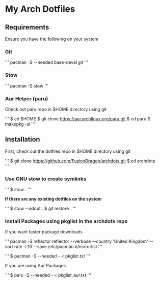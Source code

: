 # My Arch Dotfiles

## Requirements

Ensure you have the following on your system

### Git

'''
pacman -S --needed base-devel git
'''

### Stow

'''
pacman -S stow
'''

### Aur Helper (paru)

Check out paru repo in $HOME directory using git

'''
$ cd $HOME
$ git clone https://aur.archlinux.org/paru.git
$ cd paru
$ makepkg -si
'''

## Installation

First, check out the dotfiles repo in $HOME directory using git

'''
$ git clone https://github.com/FuzionDragon/archdots.git
$ cd archdots
'''

### Use GNU stow to create symlinks

'''
$ stow .
'''

**If there are any existing dotfiles on the system**

'''
$ stow --adopt .
$ git restore .
'''

### Install Packages using pkglist in the archdots repo

If you want faster package downloads

'''
pacman -S reflector
reflector --verbose --country 'United Kingdom' --sort rate -l 10 --save /etc/pacman.d/mirrorlist
'''

'''
$ pacman -S --needed - < pkglist.txt
'''

If you are using Aur Packages

'''
$ paru -S --needed - < pkglist_aur.txt
'''

